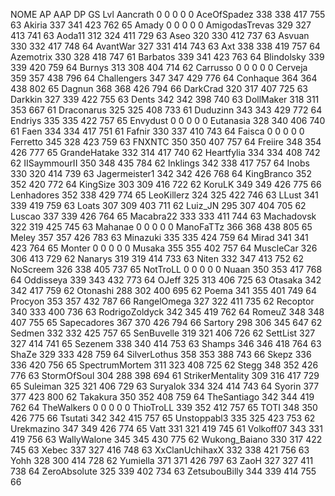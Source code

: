 NOME	AP	AAP	DP	GS	Lvl
Aancrath	0	0	0	0	0
AceOfSpadez	338	338	417	755	63
Akiria	337	341	423	762	65
Amady	0	0	0	0	0
AmigodasTrevas	329	327	413	741	63
Aoda11	312	324	411	729	63
Aseo	320	330	412	737	63
Asvuan	330	332	417	748	64
AvantWar	327	331	414	743	63
Axt	338	338	419	757	64
Azemotrix	330	328	418	747	61
Barbatos	339	341	423	763	64
Blindolsky	339	339	420	759	64
Burnys	313	308	404	714	62
Carrusso	0	0	0	0	0
Cerveja	359	357	438	796	64
Challengers	347	347	429	776	64
Conhaque	364	364	438	802	65
Dagnun	368	368	426	794	66
DarkCrad	320	317	407	725	63
Darkkin	327	339	422	755	63
Dents	342	342	398	740	63
DollMaker	318	311	353	667	61
Draconarus	325	325	408	733	61
Duduzinn	343	343	429	772	64
Endriys	335	335	422	757	65
Envydust	0	0	0	0	0
Eutanasia	328	340	406	740	61
Faen	334	334	417	751	61
Fafnir	330	337	410	743	64
Faisca	0	0	0	0	0
Ferretto	345	328	423	759	63
FNXNTC	350	350	407	757	64
Freiire	348	354	426	777	65
GrandeHatake	332	314	417	740	62
Heartfylia	334	334	408	742	62
IISaymmourII	350	348	435	784	62
Inklings	342	338	417	757	64
Inobs	330	320	414	739	63
Jagermeister1	342	342	426	768	64
KingBranco	352	352	420	772	64
KingSize	303	309	416	722	62
KoruLK	349	349	426	775	66
Lenhadores	352	338	429	774	65
LeoKillerz	324	325	422	746	63
LLust	341	339	419	759	63
Loats	307	309	403	711	62
Luiz_JN	295	307	404	705	62
Luscao	337	339	426	764	65
Macabra22	333	333	411	744	63
Machadovsk	322	319	425	745	63
Mahanae	0	0	0	0	0
ManoFaTTz	366	368	438	805	65
Meley	357	357	426	783	63
Minazuki	335	335	424	759	64
Mirad	341	341	423	764	65
Monter	0	0	0	0	0
Musaka	355	355	402	757	64
MuscleCar	326	306	413	729	62
Nanarys	319	319	414	733	63
Niten	332	347	413	752	62
NoScreem	326	338	405	737	65
NotTroLL	0	0	0	0	0
Nuaan	350	353	417	768	64
Oddisseya	339	343	432	773	64
OJeff	325	313	406	725	63
Otasaka	342	342	417	759	62
Otonashi	288	302	400	695	62
Poema	341	355	401	749	64
Procyon	353	357	432	787	66
RangelOmega	327	322	411	735	62
Recoptor	340	333	400	736	63
RodrigoZoldyck	342	345	419	762	64
RomeuZ	348	348	407	755	65
Sapecadores	367	370	426	794	66
Sartory	298	306	345	647	62
Sedmen	332	332	425	757	65
SenBuvelle	319	321	406	726	62
SettList	327	327	414	741	65
Sezenem	338	340	414	753	63
Shamps	346	346	418	764	63
ShaZe	329	333	428	759	64
SilverLothus	358	353	388	743	66
Skepz	336	336	420	756	65
SpectrumMortem	311	323	408	725	62
Stegg	348	352	426	776	63
StormOfSoul	304	288	398	694	61
StrikerMentality	309	316	417	729	65
Suleiman	325	321	406	729	63
Suryalok	334	324	414	743	64
Syorin	377	377	423	800	62
Takakura	350	352	408	759	64
TheSantiago	342	344	419	762	64
TheWalkers	0	0	0	0	0
ThioTroLL	339	352	412	757	65
TOTI	348	350	426	775	66
Tsutati	342	342	415	757	65
Unstoppabl3	335	325	423	753	62
Urekmazino	347	349	426	774	65
Vatt	331	321	419	745	61
Volkoff07	343	331	419	756	63
WallyWalone	345	345	430	775	62
Wukong_Baiano	330	317	422	745	63
Xebec	337	327	416	748	63
XxClanUchihaxX	332	338	421	756	63
Yohh	328	300	414	728	62
Yumiella	371	371	426	797	63
ZaoH	327	327	411	738	64
ZeroAbsolute	325	339	402	734	63
ZetsubouBilly	344	339	414	755	66